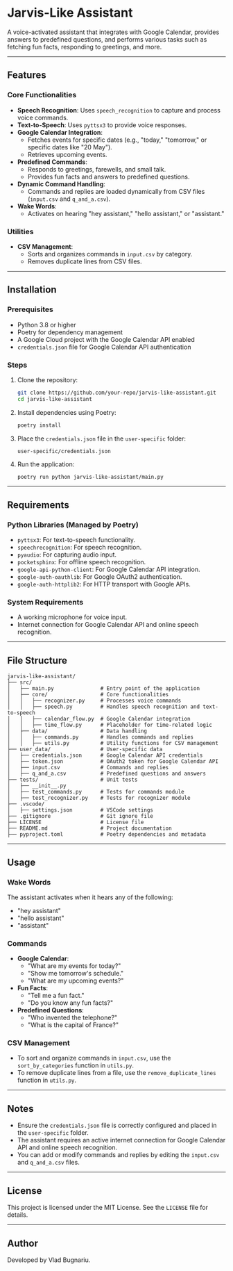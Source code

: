 # Jarvis-Like Assistant

A voice-activated assistant that integrates with Google Calendar, provides answers to predefined questions, and performs various tasks such as fetching fun facts, responding to greetings, and more.

---

## Features

### Core Functionalities
- **Speech Recognition**: Uses `speech_recognition` to capture and process voice commands.
- **Text-to-Speech**: Uses `pyttsx3` to provide voice responses.
- **Google Calendar Integration**:
  - Fetches events for specific dates (e.g., "today," "tomorrow," or specific dates like "20 May").
  - Retrieves upcoming events.
- **Predefined Commands**:
  - Responds to greetings, farewells, and small talk.
  - Provides fun facts and answers to predefined questions.
- **Dynamic Command Handling**:
  - Commands and replies are loaded dynamically from CSV files (`input.csv` and `q_and_a.csv`).
- **Wake Words**:
  - Activates on hearing "hey assistant," "hello assistant," or "assistant."

### Utilities
- **CSV Management**:
  - Sorts and organizes commands in `input.csv` by category.
  - Removes duplicate lines from CSV files.

---

## Installation

### Prerequisites
- Python 3.8 or higher
- Poetry for dependency management
- A Google Cloud project with the Google Calendar API enabled
- `credentials.json` file for Google Calendar API authentication

### Steps
1. Clone the repository:
   ```bash
   git clone https://github.com/your-repo/jarvis-like-assistant.git
   cd jarvis-like-assistant
   ```

2. Install dependencies using Poetry:
   ```bash
   poetry install
   ```

3. Place the `credentials.json` file in the `user-specific` folder:
   ```
   user-specific/credentials.json
   ```

4. Run the application:
   ```bash
   poetry run python jarvis-like-assistant/main.py
   ```

---

## Requirements

### Python Libraries (Managed by Poetry)
- `pyttsx3`: For text-to-speech functionality.
- `speechrecognition`: For speech recognition.
- `pyaudio`: For capturing audio input.
- `pocketsphinx`: For offline speech recognition.
- `google-api-python-client`: For Google Calendar API integration.
- `google-auth-oauthlib`: For Google OAuth2 authentication.
- `google-auth-httplib2`: For HTTP transport with Google APIs.

### System Requirements
- A working microphone for voice input.
- Internet connection for Google Calendar API and online speech recognition.

---

## File Structure

```
jarvis-like-assistant/
├── src/
│   ├── main.py               # Entry point of the application
│   ├── core/                 # Core functionalities
│   │   ├── recognizer.py     # Processes voice commands
│   │   ├── speech.py         # Handles speech recognition and text-to-speech
│   │   ├── calendar_flow.py  # Google Calendar integration
│   │   ├── time_flow.py      # Placeholder for time-related logic
│   ├── data/                 # Data handling
│   │   ├── commands.py       # Handles commands and replies
│   │   ├── utils.py          # Utility functions for CSV management
├── user_data/                # User-specific data
│   ├── credentials.json      # Google Calendar API credentials
│   ├── token.json            # OAuth2 token for Google Calendar API
│   ├── input.csv             # Commands and replies
│   ├── q_and_a.csv           # Predefined questions and answers
├── tests/                    # Unit tests
│   ├── __init__.py
│   ├── test_commands.py      # Tests for commands module
│   ├── test_recognizer.py    # Tests for recognizer module
├── .vscode/
│   ├── settings.json         # VSCode settings
├── .gitignore                # Git ignore file
├── LICENSE                   # License file
├── README.md                 # Project documentation
├── pyproject.toml            # Poetry dependencies and metadata
```

---

## Usage

### Wake Words
The assistant activates when it hears any of the following:
- "hey assistant"
- "hello assistant"
- "assistant"

### Commands
- **Google Calendar**:
  - "What are my events for today?"
  - "Show me tomorrow's schedule."
  - "What are my upcoming events?"
- **Fun Facts**:
  - "Tell me a fun fact."
  - "Do you know any fun facts?"
- **Predefined Questions**:
  - "Who invented the telephone?"
  - "What is the capital of France?"

### CSV Management
- To sort and organize commands in `input.csv`, use the `sort_by_categories` function in `utils.py`.
- To remove duplicate lines from a file, use the `remove_duplicate_lines` function in `utils.py`.

---

## Notes

- Ensure the `credentials.json` file is correctly configured and placed in the `user-specific` folder.
- The assistant requires an active internet connection for Google Calendar API and online speech recognition.
- You can add or modify commands and replies by editing the `input.csv` and `q_and_a.csv` files.

---

## License

This project is licensed under the MIT License. See the `LICENSE` file for details.

---

## Author

Developed by Vlad Bugnariu.